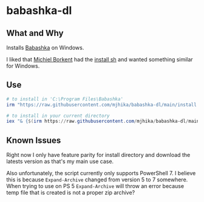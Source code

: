 # babashka-dl


## What and Why


Installs [Babashka](https://github.com/babashka/babashka) on Windows.

I liked that [Michiel Borkent](https://github.com/borkdude) had the [install sh](https://raw.githubusercontent.com/babashka/babashka/master/install) and wanted something similar for Windows. 


## Use

```powershell
# to install in 'C:\Program Files\Babashka'
irm "https://raw.githubusercontent.com/mjhika/babashka-dl/main/install.ps1" | iex

# to install in your current directory
iex "& {$(irm https://raw.githubusercontent.com/mjhika/babashka-dl/main/install.ps1)} -Dir ."
```


## Known Issues


Right now I only have feature parity for install directory and download the latests version as that's my main use case. 

Also unfortunately, the script currently only supports PowerShell 7. I believe this is because `Expand-Archive` changed from version 5 to 7 somewhere. When trying to use on PS 5 `Expand-Archive` will throw an error because temp file that is created is not a proper zip archive?
